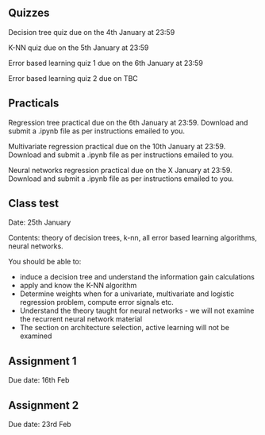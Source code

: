 Quizzes
-------
Decision tree quiz due on the 4th January at 23:59

K-NN quiz due on the 5th January at 23:59

Error based learning quiz 1 due on the 6th January at 23:59

Error based learning quiz 2 due on TBC


Practicals
-----------

Regression tree practical due on the 6th January at 23:59. Download and submit a .ipynb file as per instructions emailed to you.

Multivariate regression practical due on the 10th January at 23:59. Download and submit a .ipynb file as per instructions emailed to you.

Neural networks regression practical due on the X January at 23:59. Download and submit a .ipynb file as per instructions emailed to you.

Class test
----------

Date: 25th January

Contents: theory of decision trees, k-nn, all error based learning algorithms, neural networks.

You should be able to:

* induce a decision tree and understand the information gain calculations
* apply and know the K-NN algorithm
* Determine weights when for a univariate, multivariate and logistic regression problem, compute error signals etc.
* Understand the theory taught for neural networks - we will not examine the recurrent neural network material
* The section on architecture selection, active learning will not be examined

Assignment 1
------------

Due date: 16th Feb


Assignment 2
------------

Due date: 23rd Feb
